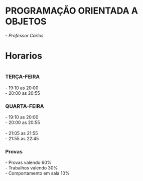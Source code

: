# PROGRAMAÇÃO ORIENTADA A OBJETOS
<p><i>- Professor Carlos </i><p>

<div>
    <h1>Horarios<h1>
    <h3>TERÇA-FEIRA</h3>
    <p>
    - 19:10 as 20:00<br>
    - 20:00 as 20:55<br>
    </p>
    <h3>QUARTA-FEIRA</h3>
    <p>
    - 19:10 as 20:00<br>
    - 20:00 as 20:55<br>
    <br>
    - 21:05 as 21:55<br>
    - 21:55 as 22:45
    </p>
    <h3>Provas</h3>
    <p>
    - Provas valendo 60%<br>
    - Trabalhos valendo 30%<br>
    - Comportamento em sala 10%
    </p>
    
</div>